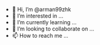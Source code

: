 - 👋 Hi, I’m @arman99zhk
- 👀 I’m interested in ...
- 🌱 I’m currently learning ...
- 💞️ I’m looking to collaborate on ...
- 📫 How to reach me ...

<!---
arman99zhk/arman99zhk is a ✨ special ✨ repository because its `README.md` (this file) appears on your GitHub profile.
You can click the Preview link to take a look at your changes.
--->
